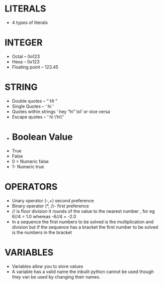 # LITERALS

-	4 types of literals
# INTEGER
-	Octal – 0o123 
-	Hexa – 0x123
-	Floating point – 123.45

# STRING
-	Double quotes – “ HI ”
-	Single Quotes – ‘ hi ‘
-	Quotes within  strings ‘ hey “hi” lol’ or vice versa
-	Escape quotes – ‘ hi \’hi\’’
-	# Boolean Value
-	True
-	False
-	0 = Numeric false
-	1- Numeric true

# OPERATORS
-	Unary operator (-,+) second preference
-	Binary operator (*, /)- first preference
-	// is floor division it rounds of the value to the nearest number , for eg 6//4 = 1.0 whereas -6//4 = -2.0
-	In a sequence the first numbers to be solved is the multiplication and division but if the sequence has a bracket the first number to be solved is the numbers in the bracket

# VARIABLES
-	Variables allow you to store values
-	A variable has a valid name the inbulit python cannot be used though they van be used by changing their names.
